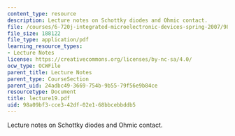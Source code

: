 ```yaml
---
content_type: resource
description: Lecture notes on Schottky diodes and Ohmic contact.
file: /courses/6-720j-integrated-microelectronic-devices-spring-2007/98a09bf3cce342df02e168bbcebbddb5_lecture19.pdf
file_size: 188122
file_type: application/pdf
learning_resource_types:
- Lecture Notes
license: https://creativecommons.org/licenses/by-nc-sa/4.0/
ocw_type: OCWFile
parent_title: Lecture Notes
parent_type: CourseSection
parent_uid: 24adbc49-3669-754b-9b55-79f56e9b84ce
resourcetype: Document
title: lecture19.pdf
uid: 98a09bf3-cce3-42df-02e1-68bbcebbddb5
---
```

Lecture notes on Schottky diodes and Ohmic contact.